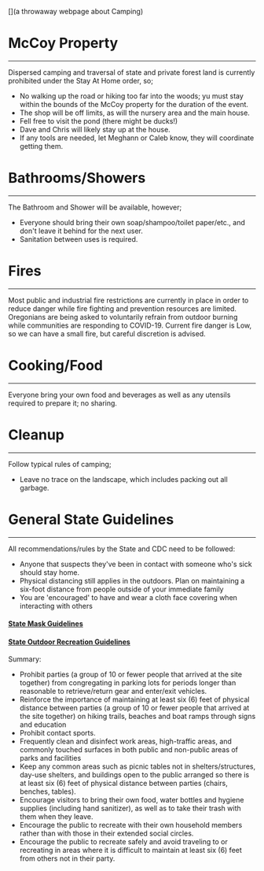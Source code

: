 [](a throwaway webpage about Camping)

# <a name="id-0"></a> McCoy Property
---
Dispersed camping and traversal of state and private forest land is currently prohibited under the Stay At Home order, so;
* No walking up the road or hiking too far into the woods; yu must stay within the bounds of the McCoy property for the duration of the event. 
* The shop will be off limits, as will the nursery area and the main house. 
* Fell free to visit the pond (there might be ducks!)
* Dave and Chris will likely stay up at the house.
* If any tools are needed, let Meghann or Caleb know, they will coordinate getting them.

# <a name="id-1"></a> Bathrooms/Showers
---
The Bathroom and Shower will be available, however;
* Everyone should bring their own soap/shampoo/toilet paper/etc., and don't leave it behind for the next user.
* Sanitation between uses is required.

# <a name="id-2"></a> Fires
---
Most public and industrial fire restrictions are currently in place in order to reduce danger while fire fighting and prevention resources are limited. Oregonians are being asked to voluntarily refrain from outdoor burning while communities are responding​ to ​COVID-19. Current fire danger is Low, so we can have a small fire, but careful discretion is advised. 

# <a name="id-3"></a> Cooking/Food
---
Everyone bring your own food and beverages as well as any utensils required to prepare it; no sharing. 

# <a name="id-4"></a> Cleanup
---
Follow typical rules of camping; 
* Leave no trace on the landscape, which includes packing out all garbage.

# <a name="id-5"></a> General State Guidelines 
---
All recommendations/rules by the State and CDC need to be followed:
* Anyone that suspects they've been in contact with someone who's sick should stay home.
* Physical distancing still applies in the outdoors. Plan on maintaining a six-foot distance from people outside of your immediate family
* You are 'encouraged' to have and wear a cloth face covering when interacting with others

<h4><a href="https://sharedsystems.dhsoha.state.or.us/DHSForms/Served/le2288K.pdf">State Mask Guidelines</a></h4>
<h4><a href="https://sharedsystems.dhsoha.state.or.us/DHSForms/Served/le2342E.pdf">State Outdoor Recreation Guidelines</a></h4>

Summary:
* Prohibit parties (a group of 10 or fewer people that arrived at the site together) from congregating in parking lots for periods longer than reasonable to retrieve/return gear and enter/exit vehicles.
* Reinforce the importance of maintaining at least six (6) feet of physical distance between parties (a group of 10 or fewer people that arrived at the site together) on
  hiking trails, beaches and boat ramps through signs and education 
* Prohibit contact sports. 
* Frequently clean and disinfect work areas, high-traffic areas, and commonly touched surfaces in both public and non-public areas of parks and facilities
* Keep any common areas such as picnic tables not in shelters/structures, day-use shelters, and buildings open to the public arranged so there is at least six (6) feet of physical distance between parties (chairs, benches, tables).
* Encourage visitors to bring their own food, water bottles and hygiene supplies (including hand sanitizer), as well as to take their trash with them when they leave.
* Encourage the public to recreate with their own household members rather than with those in their extended social circles.
* Encourage the public to recreate safely and avoid traveling to or recreating in areas where it is difficult to maintain at least six (6) feet from others not in their party.

 
